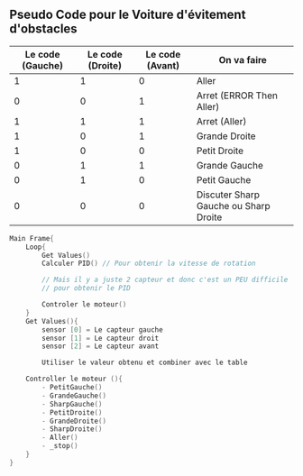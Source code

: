 ## Pseudo Code pour le Voiture d'évitement d'obstacles

| Le code (Gauche) | Le code (Droite) | Le code (Avant) | On va faire                           |
| ---------------- | ---------------- | --------------- | ------------------------------------- |
| 1                | 1                | 0               | Aller                                 |
| 0                | 0                | 1               | Arret (ERROR Then Aller)              |
| 1                | 1                | 1               | Arret (Aller)                         |
| 1                | 0                | 1               | Grande Droite                         |
| 1                | 0                | 0               | Petit Droite                          |
| 0                | 1                | 1               | Grande Gauche                         |
| 0                | 1                | 0               | Petit Gauche                          |
| 0                | 0                | 0               | Discuter Sharp Gauche ou Sharp Droite |

```cpp
Main Frame{
    Loop{
        Get Values()
        Calculer PID() // Pour obtenir la vitesse de rotation

        // Mais il y a juste 2 capteur et donc c'est un PEU difficile
        // pour obtenir le PID

        Controler le moteur()
    }
    Get Values(){
        sensor [0] = Le capteur gauche
        sensor [1] = Le capteur droit
        sensor [2] = Le capteur avant

        Utiliser le valeur obtenu et combiner avec le table

    Controller le moteur (){
        - PetitGauche()
        - GrandeGauche()
        - SharpGauche()
        - PetitDroite()
        - GrandeDroite()
        - SharpDroite()
        - Aller()
        - _stop()
    }
}
```
